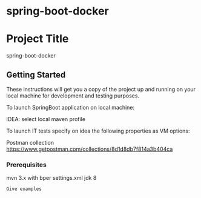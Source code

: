 # spring-boot-docker

# Project Title

spring-boot-docker

## Getting Started
These instructions will get you a copy of the project up and running on your local machine for development and testing purposes. 

To launch SpringBoot application on local machine:

IDEA: 
select local maven profile

To launch IT tests specify on idea the following properties as VM options:

Postman collection
https://www.getpostman.com/collections/8d1d8db7f814a3b404ca



### Prerequisites
mvn 3.x with bper settings.xml
jdk 8

```
Give examples
```